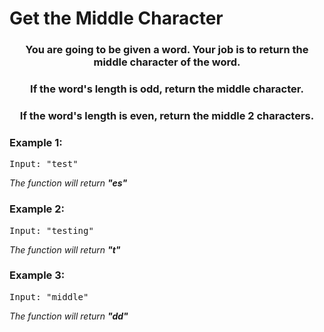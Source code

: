 # Get the Middle Character

<div align = "center">
  
<h3> You are going to be given a word. Your job is to return the middle character of the word. </h3>
  <h3> If the word's length is odd, return the middle character. </h3>
  <h3> If the word's length is even, return the middle 2 characters. </h3>



</div>

<h3>Example 1:</h3>
<pre>
Input: "test" 
</pre>

<p>
 
<em>The function will return <strong>"es"</strong>
    </em>
</p>

<h3>Example 2:</h3>
<pre>
Input: "testing" 
</pre>

<p>
<em>The function will return <strong>"t"</strong>
  </em>
</p>


<h3>Example 3:</h3>
<pre>
Input: "middle" 
</pre>

<p>
<em>The function will return <strong>"dd"</strong>
  </em>
</p>
